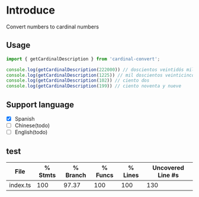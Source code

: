 # Introduce

Convert numbers to cardinal numbers

## Usage
``` javascript
import { getCardinalDescription } from 'cardinal-convert';

console.log(getCardinalDescription(222000)) // doscientos veintidós mil
console.log(getCardinalDescription(1225)) // mil doscientos veinticinco
console.log(getCardinalDescription(102)) // ciento dos
console.log(getCardinalDescription(199)) // ciento noventa y nueve
```

## Support language
- [x] Spanish
- [ ] Chinese(todo)
- [ ] English(todo)

## test 

File      |  % Stmts | % Branch |  % Funcs |  % Lines | Uncovered Line #s |
----------|----------|----------|----------|----------|-------------------|
 index.ts |      100 |    97.37 |      100 |      100 |               130 |
